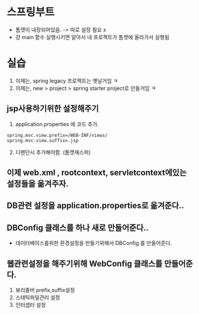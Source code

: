 # 스프링부트
- 톰캣이 내장되어있음. -> 따로 설정 필요 x
- 걍 main 함수 실행시키면 알아서 내 프로젝트가 톰캣에 올라가서 실행됨

# 실습
1. 이제는, spring legacy 프로젝트는 옛날거임 ㅋ
2. 이제는, new > project > spring starter project로 만들거임 ㅋ 


## jsp사용하기위한 설정해주기
1. application.properties 에 코드 추가.
```
spring.mvc.view.prefix=/WEB-INF/views/
spring.mvc.view.suffix=.jsp
```
2. 디펜던시 추가해야함. (톰캣재스퍼)

## 이제 web.xml , rootcontext, servletcontext에있는 설정들을 옮겨주자.

## DB관련 설정을 application.properties로 옮겨준다..


## DBConfig 클래스를 하나 새로 만들어준다..
- 데이터베이스를위한 환경설정을 만들기위해서 DBConfig 를 만들어준다.

## 웹관련설정을 해주기위해 WebConfig 클래스를 만들어준다.
1. 뷰리졸버 prefix,suffix설정
2. 스태틱파일관리 설정
3. 인터셉터 설정